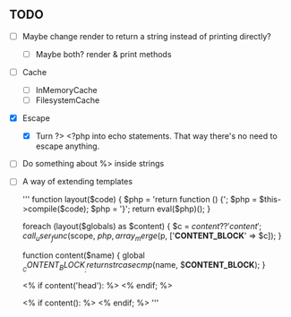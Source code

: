 

## TODO

- [ ] Maybe change render to return a string instead of printing directly?
    - [ ] Maybe both? render & print methods
- [ ] Cache
    - [ ] InMemoryCache
    - [ ] FilesystemCache
- [x] Escape <? & ?>
    - [x] Turn ?> <?php into echo statements. That way there's no need to escape
    anything.
- [ ] Do something about %> inside strings
- [ ] A way of extending templates

    '''
    function layout($code)
    {
        $php = 'return function () {';
        $php = $this->compile($code);
        $php = '}';
        return eval($php)();
    }


    foreach (layout($globals) as $content) {
        $c = $content??'content';
        call_user_func($scope, $php, array_merge($p, ['__CONTENT_BLOCK__' => $c]);
    }

    function content($name)
    {
        global $__CONTENT_BLOCK__;
        return strcasecmp($name, $__CONTENT_BLOCK__);
    }

    <% if content('head'): %>
    <% endif; %>

    <% if content(): %>
    <% endif; %>
    '''


